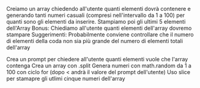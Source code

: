 Creiamo un array chiedendo all'utente quanti elementi dovrà contenere e
generando tanti numeri casuali (compresi nell'intervallo da 1 a 100) per quanti sono gli elementi da inserire.
Stampiamo poi gli ultimi 5 elementi dell'Array
Bonus:
Chiediamo all'utente quanti elementi dell'array dovremo stampare
Suggerimenti:
Probabilmente conviene controllare che il numero di elementi della coda non sia più grande del numero di elementi totali dell'array


Crea un prompt per chiedere all'utente quanti elementi vuole che l'array contenga
Crea un array con .split
Genera numeri con math.random da 1 a 100 con ciclo for (dopo < andrà il valore del prompt dell'utente)
Uso slice per stamapre gli utlimi cinque numeri dell'array